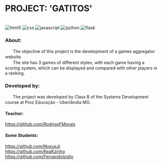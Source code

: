 # PROJECT: 'GATITOS'
<div style="display: inline_block"><br/> 
    <img align="center" alt="html5" src="https://img.shields.io/badge/HTML5-E34F26?style=for-the-badge&logo=html5&logoColor=white"/>
    <img align="center" alt="css" src="https://img.shields.io/badge/CSS3-1572B6?style=for-the-badge&logo=css3&logoColor=white"/>
    <img align="center" alt="javascript" src="https://img.shields.io/badge/JavaScript-F7DF1E?style=for-the-badge&logo=javascript&logoColor=black"/>
    <img align="center" alt="python" src="https://img.shields.io/badge/Python-14354C?style=for-the-badge&logo=python&logoColor=white"/>
    <img align="center" alt="flask" src="https://img.shields.io/badge/Flask-000000?style=for-the-badge&logo=flask&logoColor=white"/>

</div>

### About:
ㅤㅤThe objective of this project is the development of a games aggregator website.
<br>
ㅤㅤThe site has 3 games of different styles, with each game having a scoring system, which can be displayed and compared with other players in a ranking.

### Developed by:
ㅤㅤThe project was developed by Class B of the Systems Development course at Proz Educação - Uberlândia MG.

#### Teacher:
https://github.com/RodrigoFMorais

#### Some Students:
https://github.com/NoxusJr
<br>
https://github.com/KeaKzinho
<br>
https://github.com/FernandoIzidio